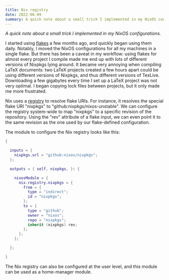 ```yaml
---
title: Nix registry
date: 2022-06-09
summary: A quick note about a small trick I implemented in my NixOS configurations.
---
```


*A quick note about a small trick I implemented in my NixOS configurations.*

I started using [flakes](https://nixos.wiki/wiki/Flakes) a few months ago, and
quickly began using them daily. Notably, I moved the NixOS configurations for
all my machines in a single flake. But there has been a caveat in my workflow:
using flakes for almost every project I compile made me end up with lots of
different versions of Nixpkgs lying around. It became very annoying when
compiling LaTeX documents: two LaTeX projects created a few hours apart could be
using different versions of Nixpkgs, and thus different versions of TexLive.
Downloading a few gigabytes every time I set up a LaTeX project was not very
optimal. I began copying lock files between projects, but it only made me more
frustrated.

Nix uses a
[registry](https://nixos.org/manual/nix/stable/command-ref/new-cli/nix3-registry.html)
to resolve flake URIs. For instance, it resolves the special flake URI "nixpkgs"
to "github:nixpkgs/nixos-unstable". We can configure the registry system-wide to
map "nixpkgs" to a specific revision of the repository. Using the "rev"
attribute of a flake input, we can even point it to the same revision as the one
used by our flake-defined configuration.

The module to configure the Nix registry looks like this:

```Nix
{

  inputs = {
    nixpkgs.url = "github:nixos/nixpkgs";
  };

  outputs = { self, nixpkgs, }: {

    nixosModule = {
      nix.registry.nixpkgs = {
        from = {
          type = "indirect";
          id = "nixpkgs";
        };
        to = {
          type = "github";
          owner = "nixos";
          repo = "nixpkgs";
          inherit (nixpkgs) rev;
        };
      };
    };

  };

}
```

The Nix registry can also be configured at the user level, and this module can
be used as a home-manager module.
